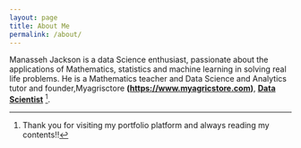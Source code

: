 ```yaml
---
layout: page
title: About Me
permalink: /about/
---
```


Manasseh Jackson is a data Science enthusiast, passionate about the applications of Mathematics, statistics and machine learning in solving real life problems. He is a  Mathematics teacher and Data Science and Analytics tutor and founder,Myagrisctore **(https://www.myagricstore.com)**, **[Data Scientist](https://github.com/Jackydejnr1/DSN/)** [^1].



[^1]: Thank you for visiting my portfolio platform and always reading my contents!!
